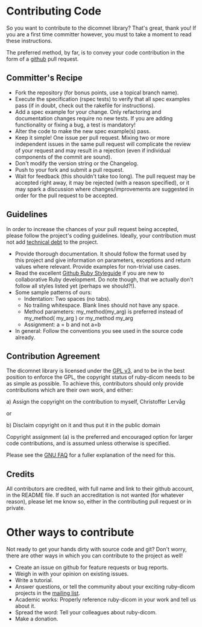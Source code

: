 # Contributing Code

So you want to contribute to the dicomnet library? That's great, thank you! If you are a
first time committer however, you must to take a moment to read these instructions.

The preferred method, by far, is to convey your code contribution in the form
of a [github](https://github.com/dicom/dicomnet) pull request.

## Committer's Recipe

* Fork the repository (for bonus points, use a topical branch name).
* Execute the specification (rspec tests) to verify that all spec examples pass
  (if in doubt, check out the rakefile for instructions).
* Add a spec example for your change. Only refactoring and documentation changes
  require no new tests. If you are adding functionality or fixing a bug, a test is mandatory!
* Alter the code to make the new spec example(s) pass.
* Keep it simple! One issue per pull request. Mixing two or more independent
  issues in the same pull request will complicate the review of your request and
  may result in a rejection (even if individual components of the commit are sound).
* Don't modify the version string or the Changelog.
* Push to your fork and submit a pull request.
* Wait for feedback (this shouldn't take too long). The pull request may be accepted right
  away, it may be rejected (with a reason specified), or it may spark a discussion where
  changes/improvements are suggested in order for the pull request to be accepted.

## Guidelines

In order to increase the chances of your pull request being accepted,
please follow the project's coding guidelines. Ideally, your contribution must not
add [technical debt](http://en.wikipedia.org/wiki/Technical_debt) to the project.

* Provide thorough documentation. It should follow the format used by this project
  and give information on parameters, exceptions and return values where relevant.
  Provide examples for non-trivial use cases.
* Read the excellent [Github Ruby Styleguide](https://github.com/styleguide/ruby)
  if you are new to collaborative Ruby development. Do note though, that we actually
  don't follow all styles listed yet (perhaps we should?!).
* Some sample patterns of ours:
  * Indentation: Two spaces (no tabs).
  * No trailing whitespace. Blank lines should not have any space.
  * Method parameters: my_method(my_arg) is preferred instead of my_method( my_arg ) or my_method my_arg
  * Assignment: a = b and not a=b
* In general: Follow the conventions you see used in the source code already.

## Contribution Agreement

The dicomnet library is licensed under the [GPL v3](http://www.gnu.org/licenses/gpl.html),
and to be in the best position to enforce the GPL, the copyright status of ruby-dicom
needs to be as simple as possible. To achieve this, contributors should only provide
contributions which are their own work, and either:

a) Assign the copyright on the contribution to myself, Christoffer Lervåg

or

b) Disclaim copyright on it and thus put it in the public domain

Copyright assignment (a) is the preferred and encouraged option for larger
code contributions, and is assumed unless otherwise is specified.

Please see the [GNU FAQ](http://www.gnu.org/licenses/gpl-faq.html#AssignCopyright)
for a fuller explanation of the need for this.

## Credits

All contributors are credited, with full name and link to their github account,
in the README file. If such an accreditation is not wanted (for whatever reason),
please let me know so, either in the contributing pull request or in private.


# Other ways to contribute

Not ready to get your hands dirty with source code and git? Don't worry,
there are other ways in which you can contribute to the project as well!

* Create an issue on github for feature requests or bug reports.
* Weigh in with your opinion on existing issues.
* Write a tutorial.
* Answer questions, or tell the community about your exciting ruby-dicom projects in the
  [mailing list](http://groups.google.com/group/ruby-dicom).
* Academic works: Properly reference ruby-dicom in your work and tell us about it.
* Spread the word: Tell your colleagues about ruby-dicom.
* Make a donation.